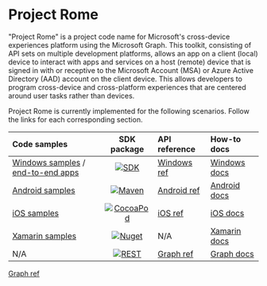 # Project Rome

"Project Rome" is a project code name for Microsoft's cross-device experiences platform using the Microsoft Graph. This toolkit, consisting of API sets on multiple development platforms, allows an app on a client (local) device to interact with apps and services on a host (remote) device that is signed in with or receptive to the Microsoft Account (MSA) or Azure Active Directory (AAD) account on the client device. This allows developers to program cross-device and cross-platform experiences that are centered around user tasks rather than devices.

Project Rome is currently implemented for the following scenarios. Follow the links for each corresponding section.

[windows-sdk]:             https://developer.microsoft.com/en-us/windows/downloads
[windows-sdk-badge]:       https://img.shields.io/badge/sdk-Creators%20Update-brightgreen.svg?style=flat-square
[windows-sample]:          https://github.com/Microsoft/Windows-universal-samples/tree/master/Samples/RemoteSystems
[windows-apps]:            https://github.com/Microsoft/project-rome/tree/master/Windows/samples
[windows-ref]:             https://docs.microsoft.com/uwp/api/windows.system.remotesystems
[windows-docs]:            https://docs.microsoft.com/en-us/windows/uwp/launch-resume/connected-apps-and-devices

[xamarin-sdk]:             https://www.nuget.org/packages/Microsoft.ConnectedDevices.Xamarin.Droid
[xamarin-sdk-badge]:       https://img.shields.io/nuget/v/Microsoft.ConnectedDevices.Xamarin.Droid.svg?style=flat-square
[xamarin-sample]:          https://github.com/Microsoft/project-rome/tree/master/Xamarin/samples
[xamarin-docs]:            Xamarin/index.md

[ios-sdk]:                 https://cocoapods.org/?q=ProjectRomeSdk
[ios-sdk-badge]:           https://img.shields.io/cocoapods/v/ProjectRomeSdk.svg?style=flat-square
[ios-sample]:              https://github.com/Microsoft/project-rome/tree/master/iOS/sample 
[ios-ref]:                 iOS/api-reference/index.md
[ios-docs]:                iOS/how-to-guides/index.md

[android-sdk]:             https://bintray.com/projectrome/maven/public_sdk/_latestVersion
[android-sdk-badge]:       https://img.shields.io/bintray/v/projectrome/maven/public_sdk.svg?style=flat-square
[android-sample]:          https://github.com/Microsoft/project-rome/tree/master/Android/sample
[android-ref]:             Android/api-reference/index.md
[android-docs]:            Android/how-to-guides/index.md

[graph-sdk]:               https://developer.microsoft.com/graph/docs/api-reference/beta/resources/project_rome_overview
[graph-sdk-badge]:         https://img.shields.io/badge/REST-Beta-orange.svg?style=flat-square
[graph-sample]:            N/A
[graph-ref]:               https://developer.microsoft.com/graph/docs/api-reference/beta/resources/project_rome_overview 
[graph-docs]:              https://developer.microsoft.com/graph/docs/api-reference/beta/resources/project_rome_overview

|  Code samples  |     SDK package    | API reference | How-to docs  |
| :------------- | :----------------: | :------- | :----------- |
| [Windows samples][windows-sample] / [end-to-end apps][windows-apps] |  [![SDK][windows-sdk-badge]][windows-sdk]   | [Windows ref][windows-ref]  | [Windows docs][windows-docs] |
| [Android samples][android-sample] | [![Maven][android-sdk-badge]][android-sdk]      | [Android ref][android-ref]  | [Android docs][android-docs] |
| [iOS samples][ios-sample]         |     [![CocoaPod][ios-sdk-badge]][ios-sdk]       | [iOS ref][ios-ref]          | [iOS docs][ios-docs]         |
| [Xamarin samples][xamarin-sample] |[![Nuget][xamarin-sdk-badge]][xamarin-sdk]       | N/A                | [Xamarin docs][xamarin-docs]  |
| N/A                               |[![REST][graph-sdk-badge]][graph-sdk]            | [Graph ref][graph-ref]      | [Graph docs][graph-docs]  |


[Graph ref][android-ref]